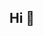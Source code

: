 ## Hi 👋

<!--
🙋‍♀️ Welcome to the LiGht Lab, where cutting-edge technology meets innovative infrastructure solutions. Our lab is dedicated to advancing the field of civil engineering through the integration of machine learning techniques. We focus on developing intelligent systems and predictive models that enhance the design, construction, and maintenance of civil infrastructure.

👩‍💻 Our multidisciplinary team of engineers, data scientists, and researchers collaborates to tackle some of the most pressing challenges in civil engineering. By leveraging the power of machine learning, we aim to improve the accuracy of structural health monitoring, optimize construction processes, and predict the performance of infrastructure under various conditions.

🧙 Join us as we explore the transformative potential of machine learning in creating smarter, safer, and more resilient infrastructure for the future.
-->
